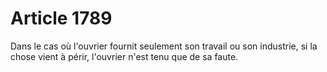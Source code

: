 # Article 1789

Dans le cas où l'ouvrier fournit seulement son travail ou son industrie, si la chose vient à périr, l'ouvrier n'est tenu que de sa faute.
